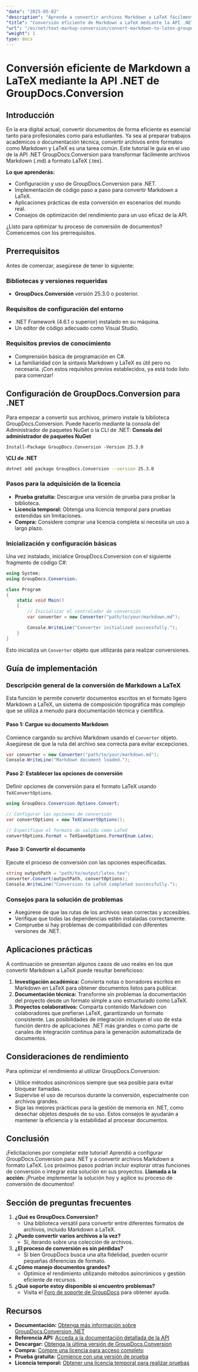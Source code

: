 ```yaml
---
"date": "2025-05-02"
"description": "Aprenda a convertir archivos Markdown a LaTeX fácilmente con la potente API .NET GroupDocs.Conversion. Siga esta guía completa para una conversión de documentos eficiente."
"title": "Conversión eficiente de Markdown a LaTeX mediante la API .NET de GroupDocs.Conversion"
"url": "/es/net/text-markup-conversion/convert-markdown-to-latex-groupdocs-conversion-net/"
"weight": 1
type: docs
---
```

# Conversión eficiente de Markdown a LaTeX mediante la API .NET de GroupDocs.Conversion
## Introducción
En la era digital actual, convertir documentos de forma eficiente es esencial tanto para profesionales como para estudiantes. Ya sea al preparar trabajos académicos o documentación técnica, convertir archivos entre formatos como Markdown y LaTeX es una tarea común. Este tutorial le guía en el uso de la API .NET GroupDocs.Conversion para transformar fácilmente archivos Markdown (.md) a formato LaTeX (.tex).

**Lo que aprenderás:**
- Configuración y uso de GroupDocs.Conversion para .NET.
- Implementación de código paso a paso para convertir Markdown a LaTeX.
- Aplicaciones prácticas de esta conversión en escenarios del mundo real.
- Consejos de optimización del rendimiento para un uso eficaz de la API.

¿Listo para optimizar tu proceso de conversión de documentos? Comencemos con los prerrequisitos.
## Prerrequisitos
Antes de comenzar, asegúrese de tener lo siguiente:
### Bibliotecas y versiones requeridas
- **GroupDocs.Conversión** versión 25.3.0 o posterior.
### Requisitos de configuración del entorno
- .NET Framework (4.6.1 o superior) instalado en su máquina.
- Un editor de código adecuado como Visual Studio.
### Requisitos previos de conocimiento
- Comprensión básica de programación en C#.
- La familiaridad con la sintaxis Markdown y LaTeX es útil pero no necesaria.
¡Con estos requisitos previos establecidos, ya está todo listo para comenzar!
## Configuración de GroupDocs.Conversion para .NET
Para empezar a convertir sus archivos, primero instale la biblioteca GroupDocs.Conversion. Puede hacerlo mediante la consola del Administrador de paquetes NuGet o la CLI de .NET:
**Consola del administrador de paquetes NuGet**
```shell
Install-Package GroupDocs.Conversion -Version 25.3.0
```
**\CLI de .NET**
```bash
dotnet add package GroupDocs.Conversion --version 25.3.0
```
### Pasos para la adquisición de la licencia
- **Prueba gratuita:** Descargue una versión de prueba para probar la biblioteca.
- **Licencia temporal:** Obtenga una licencia temporal para pruebas extendidas sin limitaciones.
- **Compra:** Considere comprar una licencia completa si necesita un uso a largo plazo.
### Inicialización y configuración básicas
Una vez instalado, inicialice GroupDocs.Conversion con el siguiente fragmento de código C#:
```csharp
using System;
using GroupDocs.Conversion;

class Program
{
    static void Main()
    {
        // Inicializar el controlador de conversión
        var converter = new Converter("path/to/your/markdown.md");

        Console.WriteLine("Converter initialized successfully.");
    }
}
```
Esto inicializa un `Converter` objeto que utilizarás para realizar conversiones.
## Guía de implementación
### Descripción general de la conversión de Markdown a LaTeX
Esta función le permite convertir documentos escritos en el formato ligero Markdown a LaTeX, un sistema de composición tipográfica más complejo que se utiliza a menudo para documentación técnica y científica.
#### Paso 1: Cargue su documento Markdown
Comience cargando su archivo Markdown usando el `Converter` objeto. Asegúrese de que la ruta del archivo sea correcta para evitar excepciones.
```csharp
var converter = new Converter("path/to/your/markdown.md");
Console.WriteLine("Markdown document loaded.");
```
#### Paso 2: Establecer las opciones de conversión
Definir opciones de conversión para el formato LaTeX usando `TeXConvertOptions`.
```csharp
using GroupDocs.Conversion.Options.Convert;

// Configurar las opciones de conversión
var convertOptions = new TeXConvertOptions();

// Especifique el formato de salida como LaTeX
convertOptions.Format = TeXSaveOptions.FormatEnum.Latex;
```
#### Paso 3: Convertir el documento
Ejecute el proceso de conversión con las opciones especificadas.
```csharp
string outputPath = "path/to/output/latex.tex";
converter.Convert(outputPath, convertOptions);
Console.WriteLine("Conversion to LaTeX completed successfully.");
```
### Consejos para la solución de problemas
- Asegúrese de que las rutas de los archivos sean correctas y accesibles.
- Verifique que todas las dependencias estén instaladas correctamente.
- Compruebe si hay problemas de compatibilidad con diferentes versiones de .NET.
## Aplicaciones prácticas
A continuación se presentan algunos casos de uso reales en los que convertir Markdown a LaTeX puede resultar beneficioso:
1. **Investigación académica:** Convierta notas o borradores escritos en Markdown en LaTeX para obtener documentos listos para publicar.
2. **Documentación técnica:** Transforme sin problemas la documentación del proyecto desde un formato simple a uno estructurado como LaTeX.
3. **Proyectos colaborativos:** Comparta contenido Markdown con colaboradores que prefieran LaTeX, garantizando un formato consistente.
Las posibilidades de integración incluyen el uso de esta función dentro de aplicaciones .NET más grandes o como parte de canales de integración continua para la generación automatizada de documentos.
## Consideraciones de rendimiento
Para optimizar el rendimiento al utilizar GroupDocs.Conversion:
- Utilice métodos asincrónicos siempre que sea posible para evitar bloquear llamadas.
- Supervise el uso de recursos durante la conversión, especialmente con archivos grandes.
- Siga las mejores prácticas para la gestión de memoria en .NET, como desechar objetos después de su uso.
Estos consejos le ayudarán a mantener la eficiencia y la estabilidad al procesar documentos.
## Conclusión
¡Felicitaciones por completar este tutorial! Aprendió a configurar GroupDocs.Conversion para .NET y a convertir archivos Markdown a formato LaTeX. Los próximos pasos podrían incluir explorar otras funciones de conversión o integrar esta solución en sus proyectos.
**Llamada a la acción:** ¡Pruebe implementar la solución hoy y agilice su proceso de conversión de documentos!
## Sección de preguntas frecuentes
1. **¿Qué es GroupDocs.Conversion?**
   - Una biblioteca versátil para convertir entre diferentes formatos de archivos, incluido Markdown a LaTeX.
2. **¿Puedo convertir varios archivos a la vez?**
   - Sí, iterando sobre una colección de archivos.
3. **¿El proceso de conversión es sin pérdidas?**
   - Si bien GroupDocs busca una alta fidelidad, pueden ocurrir pequeñas diferencias de formato.
4. **¿Cómo manejo documentos grandes?**
   - Optimice el rendimiento utilizando métodos asincrónicos y gestión eficiente de recursos.
5. **¿Qué soporte estoy disponible si encuentro problemas?**
   - Visita el [Foro de soporte de GroupDocs](https://forum.groupdocs.com/c/conversion/10) para obtener ayuda.
## Recursos
- **Documentación:** [Obtenga más información sobre GroupDocs.Conversion .NET](https://docs.groupdocs.com/conversion/net/)
- **Referencia API:** [Acceda a la documentación detallada de la API](https://reference.groupdocs.com/conversion/net/)
- **Descargar:** [Obtenga la última versión de GroupDocs.Conversion](https://releases.groupdocs.com/conversion/net/)
- **Compra:** [Compre una licencia para acceso completo](https://purchase.groupdocs.com/buy)
- **Prueba gratuita:** [Comience con una versión de prueba](https://releases.groupdocs.com/conversion/net/)
- **Licencia temporal:** [Obtener una licencia temporal para realizar pruebas](https://purchase.groupdocs.com/temporary-license/)